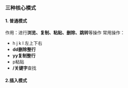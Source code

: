 ### 三种核心模式
#### 1. 普通模式
作用：进行**浏览、复制、粘贴、删除、跳转**等操作
常用操作：
* h j k l 左上下右
* **dd删除整行**
* **yy复制整行**
* p粘贴
* **/关键字**查找
#### 2.插入模式
